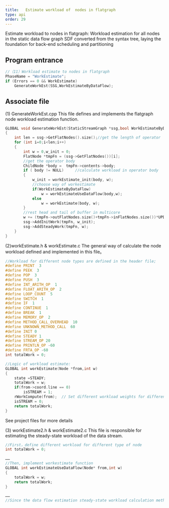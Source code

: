 ```yaml
---
title:   Estimate workload of  nodes in flatgraph
type: api
order: 29
---
```


Estimate workload to nodes in flatgraph: Workload estimation for all nodes in the static data flow graph SDF converted from the syntax tree, laying the foundation for back-end scheduling and partitioning

## Program entrance

```c++
//（11）Workload estimate to nodes in flatgraph
PhaseName = "WorkEstimate";
if (Errors == 0 && WorkEstimate)
	GenerateWorkEst(SSG,WorkEstimateByDataFlow);
```

## Associate file

(1)	GenerateWorkEst.cpp
This file defines and implements the flatgraph node workload estimation function.
```c++
GLOBAL void GenerateWorkEst(StaticStreamGraph *ssg,bool WorkEstimateByDataFlow)
{
    int len = ssg->GetFlatNodes().size();//get the length of operator
    for (int i=0;i<len;i++)
    {
        int w = 0,w_init = 0;
        FlatNode *tmpFn = (ssg->GetFlatNodes())[i];
        //get the operator body 
        ChildNode *body =  tmpFn->contents->body;
        if ( body != NULL)     //calculate workload in operator body
        {
            w_init = workEstimate_init(body, w);
            //choose way of workestimate
            if(WorkEstimateByDataFlow)
                w = workEstimateUseDataFlow(body,w);
            else
                w = workEstimate(body, w);
        }
        //rest head and tail of buffer in multicore
        w += (tmpFn->outFlatNodes.size()+tmpFn->inFlatNodes.size())*UPDATEEDGETAG;		    
        ssg->AddInitWork(tmpFn, w_init);
        ssg->AddSteadyWork(tmpFn, w);
    }
}

```

(2)workEstimate.h & workEstimate.c
The general way of calculate  the node workload defined and implemented in this file。

```c++
//Workload for different node types are defined in the header file;
#define PRINT  3
#define PEEK  3
#define POP  3
#define PUSH  3
#define INT_ARITH_OP  1
#define FLOAT_ARITH_OP  2
#define LOOP_COUNT  5
#define SWITCH  1
#define IF  1
#define CONTINUE  1
#define BREAK  1
#define MEMORY_OP  2
#define METHOD_CALL_OVERHEAD  10
#define UNKNOWN_METHOD_CALL  60
#define INIT 0
#define STEADY 1
#define STREAM_OP 20
#define PRINTLN_OP -60 
#define FRTA_OP -60 
int totalWork = 0;

```
```c++
//Logic of workload estimate:
GLOBAL int workEstimate(Node *from,int w)
{
    state =STEADY;
    totalWork = w;
    if(from->coord.line == 0)
        isSTREAM = 1;
    rWorkCompute(from);  // Set different workload weights for different node types
    isSTREAM = 0;
    return totalWork;
}
```
See project files for more details

(3)	workEstimate2.h & workEstimate2.c
This file is responsible for estimating the steady-state workload of the data stream.

```c++
//First，define different workload for different type of node 
int totalWork = 0;

……
//Then, implement workestimate function
GLOBAL int workEstimateUseDataFlow(Node* from,int w)
{
    totalWork = w;
    return totalWork;
}

……
//Since the data flow estimation steady-state workload calculation method is not implemented, the code here is not complete.

```
